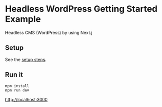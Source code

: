 # Headless WordPress Getting Started Example

Headless CMS (WordPress) by using Next.j 

## Setup

See the [setup steps](https://github.com/wpengine/headless-framework#quick-start).

## Run it

```bash
npm install
npm run dev
```

[http://localhost:3000]()
